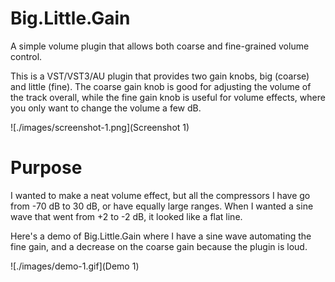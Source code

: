 # Big.Little.Gain
A simple volume plugin that allows both coarse and fine-grained volume control.

This is a VST/VST3/AU plugin that provides two gain knobs, big (coarse) and little (fine).
The coarse gain knob is good for adjusting the volume of the track overall, while the fine
gain knob is useful for volume effects, where you only want to change the volume a few dB.

![./images/screenshot-1.png](Screenshot 1)

# Purpose
I wanted to make a neat volume effect, but all the compressors I have go from -70 dB to 30 dB,
or have equally large ranges. When I wanted a sine wave that went from +2 to -2 dB, it looked like a flat line.

Here's a demo of Big.Little.Gain where I have a sine wave automating the fine gain, and a
decrease on the coarse gain because the plugin is loud.

![./images/demo-1.gif](Demo 1)
